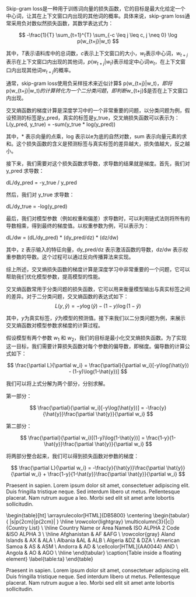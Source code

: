 Skip-gram loss是一种用于训练词向量的损失函数，它的目标是最大化给定一个中心词，让其在上下文窗口内出现的其他词的概率。具体来说，skip-gram loss通常采用负对数似然损失函数，其数学表达式为：

$$
-\frac{1}{T} \sum_{t=1}^{T} \sum_{-c \leq j \leq c, j \neq 0} \log p(w_{t+j}|w_t)
$$

其中，$T$表示语料库中的总词数，$c$表示上下文窗口的大小，$w_t$表示中心词，$w_{t+j}$表示在上下文窗口内出现的其他词，$p(w_{t+j}|w_t)$表示给定中心词$w_t$，在上下文窗口内出现其他词$w_{t+j}$的概率。

通常，skip-gram loss使用负采样技术来近似计算$ p(w_{t+j}|w_t)$，即将$ p(w_{t+j}|w_t)$的计算转化为一个二分类问题，即判断$w_{t+j}$是否在上下文窗口内出现。

交叉熵函数的梯度计算是深度学习中的一个非常重要的问题，以分类问题为例，假设预测的标签是y_pred，真实的标签是y_true，交叉熵损失函数可以表示为：L(y_pred, y_true) = -sum(y_true * log(y_pred))

其中，* 表示向量的点乘，log 表示以e为底的自然对数，sum 表示向量元素的求和。这个损失函数的含义是预测标签与真实标签的差异越大，损失值越大，反之越小。

接下来，我们需要对这个损失函数求导数，求导数的结果就是梯度。首先，我们对 y_pred 求导数：

dL/dy_pred = -y_true / y_pred

然后，我们对 y_true 求导数：

dL/dy_true = -log(y_pred)

最后，我们对模型参数（例如权重和偏差）求导数时，可以利用链式法则将所有的导数相乘，得到最终的梯度值。以权重参数为例，可以表示为：

dL/dw = (dL/dy_pred) * (dy_pred/dz) * (dz/dw)

其中，z 表示输入的特征向量，dy_pred/dz 表示激活函数的导数，dz/dw 表示权重参数的导数。这个过程可以通过反向传播算法来实现。

综上所述，交叉熵损失函数的梯度计算是深度学习中非常重要的一个问题，它可以帮助我们优化模型参数，提高模型的性能。


交叉熵函数常用于分类问题的损失函数，它可以用来衡量模型输出与真实标签之间的差异。对于二分类问题，交叉熵函数的表达式如下：$$
L(y, \hat{y}) = -y\log(\hat{y}) - (1-y)\log(1-\hat{y})
$$

其中，$y$为真实标签，$\hat{y}$为模型的预测值。接下来我们以二分类问题为例，来展示交叉熵函数对模型参数求梯度的计算过程。

假设模型有两个参数 $w_1$ 和 $w_2$，我们的目标是最小化交叉熵损失函数。为了实现这一目标，我们需要计算损失函数对每个参数的偏导数，即梯度。偏导数的计算公式如下：

$$
\frac{\partial L}{\partial w_i} = \frac{\partial}{\partial w_i}[-y\log(\hat{y}) - (1-y)\log(1-\hat{y})]
$$

我们可以将上式分解为两个部分，分别求解。

第一部分：

$$
\frac{\partial}{\partial w_i}[-y\log(\hat{y})] = -\frac{y}{\hat{y}}\frac{\partial \hat{y}}{\partial w_i}
$$

第二部分：

$$
\frac{\partial}{\partial w_i}[(1-y)\log(1-\hat{y})] = \frac{1-y}{1-\hat{y}}\frac{\partial \hat{y}}{\partial w_i}
$$

将两部分整合起来，我们可以得到损失函数对参数的梯度：

$$
\frac{\partial L}{\partial w_i} = -\frac{y}{\hat{y}}\frac{\partial \hat{y}}{\partial w_i} + \frac{1-y}{1-\hat{y}}\frac{\partial \hat{y}}{\partial w_i}
$$


Praesent in sapien. Lorem ipsum dolor sit amet, consectetuer 
adipiscing elit. Duis fringilla tristique neque. Sed interdum 
libero ut metus. Pellentesque placerat. Nam rutrum augue a leo.
Morbi sed elit sit amet ante lobortis sollicitudin.

\begin{table}[ht]
\arrayrulecolor[HTML]{DB5800}
\centering
\begin{tabular}{ |s|p{2cm}|p{2cm}|  }
\hline
\rowcolor{lightgray} \multicolumn{3}{|c|}{Country List} \\
\hline
Country Name     or Area Name& ISO ALPHA 2 Code &ISO ALPHA 3 \\
\hline
Afghanistan & AF &AFG \\
\rowcolor{gray}
Aland Islands & AX  & ALA \\
Albania    &AL & ALB \\
Algeria   &DZ & DZA \\
American Samoa & AS & ASM \\
Andorra & AD & \cellcolor[HTML]{AA0044} AND \\
Angola & AO & AGO \\
\hline
\end{tabular}
\caption{Table inside a floating element}
\label{table:ta}
\end{table}

Praesent in sapien. Lorem ipsum dolor sit amet, consectetuer 
adipiscing elit. Duis fringilla tristique neque. Sed interdum 
libero ut metus. Pellentesque placerat. Nam rutrum augue a leo. 
Morbi sed elit sit amet ante lobortis sollicitudin.
